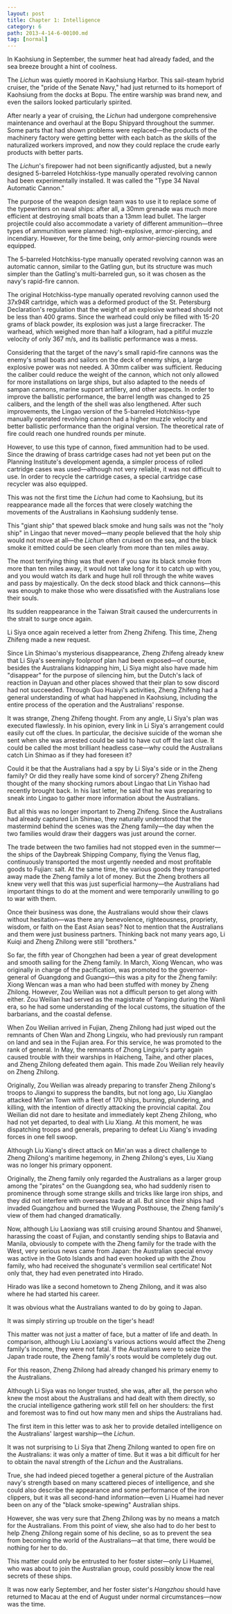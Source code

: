 ```yaml
---
layout: post
title: Chapter 1: Intelligence
category: 6
path: 2013-4-14-6-00100.md
tag: [normal]
---
```


In Kaohsiung in September, the summer heat had already faded, and the sea breeze brought a hint of coolness.

The *Lichun* was quietly moored in Kaohsiung Harbor. This sail-steam hybrid cruiser, the "pride of the Senate Navy," had just returned to its homeport of Kaohsiung from the docks at Bopu. The entire warship was brand new, and even the sailors looked particularly spirited.

After nearly a year of cruising, the *Lichun* had undergone comprehensive maintenance and overhaul at the Bopu Shipyard throughout the summer. Some parts that had shown problems were replaced—the products of the machinery factory were getting better with each batch as the skills of the naturalized workers improved, and now they could replace the crude early products with better parts.

The *Lichun*'s firepower had not been significantly adjusted, but a newly designed 5-barreled Hotchkiss-type manually operated revolving cannon had been experimentally installed. It was called the "Type 34 Naval Automatic Cannon."

The purpose of the weapon design team was to use it to replace some of the typewriters on naval ships: after all, a 30mm grenade was much more efficient at destroying small boats than a 13mm lead bullet. The larger projectile could also accommodate a variety of different ammunition—three types of ammunition were planned: high-explosive, armor-piercing, and incendiary. However, for the time being, only armor-piercing rounds were equipped.

The 5-barreled Hotchkiss-type manually operated revolving cannon was an automatic cannon, similar to the Gatling gun, but its structure was much simpler than the Gatling's multi-barreled gun, so it was chosen as the navy's rapid-fire cannon.

The original Hotchkiss-type manually operated revolving cannon used the 37x94R cartridge, which was a deformed product of the St. Petersburg Declaration's regulation that the weight of an explosive warhead should not be less than 400 grams. Since the warhead could only be filled with 15-20 grams of black powder, its explosion was just a large firecracker. The warhead, which weighed more than half a kilogram, had a pitiful muzzle velocity of only 367 m/s, and its ballistic performance was a mess.

Considering that the target of the navy's small rapid-fire cannons was the enemy's small boats and sailors on the deck of enemy ships, a large explosive power was not needed. A 30mm caliber was sufficient. Reducing the caliber could reduce the weight of the cannon, which not only allowed for more installations on large ships, but also adapted to the needs of sampan cannons, marine support artillery, and other aspects. In order to improve the ballistic performance, the barrel length was changed to 25 calibers, and the length of the shell was also lengthened. After such improvements, the Lingao version of the 5-barreled Hotchkiss-type manually operated revolving cannon had a higher muzzle velocity and better ballistic performance than the original version. The theoretical rate of fire could reach one hundred rounds per minute.

However, to use this type of cannon, fixed ammunition had to be used. Since the drawing of brass cartridge cases had not yet been put on the Planning Institute's development agenda, a simpler process of rolled cartridge cases was used—although not very reliable, it was not difficult to use. In order to recycle the cartridge cases, a special cartridge case recycler was also equipped.

This was not the first time the *Lichun* had come to Kaohsiung, but its reappearance made all the forces that were closely watching the movements of the Australians in Kaohsiung suddenly tense.

This "giant ship" that spewed black smoke and hung sails was not the "holy ship" in Lingao that never moved—many people believed that the holy ship would not move at all—the *Lichun* often cruised on the sea, and the black smoke it emitted could be seen clearly from more than ten miles away.

The most terrifying thing was that even if you saw its black smoke from more than ten miles away, it would not take long for it to catch up with you, and you would watch its dark and huge hull roll through the white waves and pass by majestically. On the deck stood black and thick cannons—this was enough to make those who were dissatisfied with the Australians lose their souls.

Its sudden reappearance in the Taiwan Strait caused the undercurrents in the strait to surge once again.

Li Siya once again received a letter from Zheng Zhifeng. This time, Zheng Zhifeng made a new request.

Since Lin Shimao's mysterious disappearance, Zheng Zhifeng already knew that Li Siya's seemingly foolproof plan had been exposed—of course, besides the Australians kidnapping him, Li Siya might also have made him "disappear" for the purpose of silencing him, but the Dutch's lack of reaction in Dayuan and other places showed that their plan to sow discord had not succeeded. Through Guo Huaiyi's activities, Zheng Zhifeng had a general understanding of what had happened in Kaohsiung, including the entire process of the operation and the Australians' response.

It was strange, Zheng Zhifeng thought. From any angle, Li Siya's plan was executed flawlessly. In his opinion, every link in Li Siya's arrangement could easily cut off the clues. In particular, the decisive suicide of the woman she sent when she was arrested could be said to have cut off the last clue. It could be called the most brilliant headless case—why could the Australians catch Lin Shimao as if they had foreseen it?

Could it be that the Australians had a spy by Li Siya's side or in the Zheng family? Or did they really have some kind of sorcery? Zheng Zhifeng thought of the many shocking rumors about Lingao that Lin Yishao had recently brought back. In his last letter, he said that he was preparing to sneak into Lingao to gather more information about the Australians.

But all this was no longer important to Zheng Zhifeng. Since the Australians had already captured Lin Shimao, they naturally understood that the mastermind behind the scenes was the Zheng family—the day when the two families would draw their daggers was just around the corner.

The trade between the two families had not stopped even in the summer—the ships of the Daybreak Shipping Company, flying the Venus flag, continuously transported the most urgently needed and most profitable goods to Fujian: salt. At the same time, the various goods they transported away made the Zheng family a lot of money. But the Zheng brothers all knew very well that this was just superficial harmony—the Australians had important things to do at the moment and were temporarily unwilling to go to war with them.

Once their business was done, the Australians would show their claws without hesitation—was there any benevolence, righteousness, propriety, wisdom, or faith on the East Asian seas? Not to mention that the Australians and them were just business partners. Thinking back not many years ago, Li Kuiqi and Zheng Zhilong were still "brothers."

So far, the fifth year of Chongzhen had been a year of great development and smooth sailing for the Zheng family. In March, Xiong Wencan, who was originally in charge of the pacification, was promoted to the governor-general of Guangdong and Guangxi—this was a pity for the Zheng family: Xiong Wencan was a man who had been stuffed with money by Zheng Zhilong. However, Zou Weilian was not a difficult person to get along with either. Zou Weilian had served as the magistrate of Yanping during the Wanli era, so he had some understanding of the local customs, the situation of the barbarians, and the coastal defense.

When Zou Weilian arrived in Fujian, Zheng Zhilong had just wiped out the remnants of Chen Wan and Zhong Lingxiu, who had previously run rampant on land and sea in the Fujian area. For this service, he was promoted to the rank of general. In May, the remnants of Zhong Lingxiu's party again caused trouble with their warships in Haicheng, Taihe, and other places, and Zheng Zhilong defeated them again. This made Zou Weilian rely heavily on Zheng Zhilong.

Originally, Zou Weilian was already preparing to transfer Zheng Zhilong's troops to Jiangxi to suppress the bandits, but not long ago, Liu Xianglao attacked Min'an Town with a fleet of 170 ships, burning, plundering, and killing, with the intention of directly attacking the provincial capital. Zou Weilian did not dare to hesitate and immediately kept Zheng Zhilong, who had not yet departed, to deal with Liu Xiang. At this moment, he was dispatching troops and generals, preparing to defeat Liu Xiang's invading forces in one fell swoop.

Although Liu Xiang's direct attack on Min'an was a direct challenge to Zheng Zhilong's maritime hegemony, in Zheng Zhilong's eyes, Liu Xiang was no longer his primary opponent.

Originally, the Zheng family only regarded the Australians as a larger group among the "pirates" on the Guangdong sea, who had suddenly risen to prominence through some strange skills and tricks like large iron ships, and they did not interfere with overseas trade at all. But since their ships had invaded Guangzhou and burned the Wuyang Posthouse, the Zheng family's view of them had changed dramatically.

Now, although Liu Laoxiang was still cruising around Shantou and Shanwei, harassing the coast of Fujian, and constantly sending ships to Batavia and Manila, obviously to compete with the Zheng family for the trade with the West, very serious news came from Japan: the Australian special envoy was active in the Goto Islands and had even hooked up with the Zhou family, who had received the shogunate's vermilion seal certificate! Not only that, they had even penetrated into Hirado.

Hirado was like a second hometown to Zheng Zhilong, and it was also where he had started his career.

It was obvious what the Australians wanted to do by going to Japan.

It was simply stirring up trouble on the tiger's head!

This matter was not just a matter of face, but a matter of life and death. In comparison, although Liu Laoxiang's various actions would affect the Zheng family's income, they were not fatal. If the Australians were to seize the Japan trade route, the Zheng family's roots would be completely dug out.

For this reason, Zheng Zhilong had already changed his primary enemy to the Australians.

Although Li Siya was no longer trusted, she was, after all, the person who knew the most about the Australians and had dealt with them directly, so the crucial intelligence gathering work still fell on her shoulders: the first and foremost was to find out how many men and ships the Australians had.

The first item in this letter was to ask her to provide detailed intelligence on the Australians' largest warship—the *Lichun*.

It was not surprising to Li Siya that Zheng Zhilong wanted to open fire on the Australians: it was only a matter of time. But it was a bit difficult for her to obtain the naval strength of the *Lichun* and the Australians.

True, she had indeed pieced together a general picture of the Australian navy's strength based on many scattered pieces of intelligence, and she could also describe the appearance and some performance of the iron clippers, but it was all second-hand information—even Li Huamei had never been on any of the "black smoke-spewing" Australian ships.

However, she was very sure that Zheng Zhilong was by no means a match for the Australians. From this point of view, she also had to do her best to help Zheng Zhilong regain some of his decline, so as to prevent the sea from becoming the world of the Australians—at that time, there would be nothing for her to do.

This matter could only be entrusted to her foster sister—only Li Huamei, who was about to join the Australian group, could possibly know the real secrets of these ships.

It was now early September, and her foster sister's *Hangzhou* should have returned to Macau at the end of August under normal circumstances—now was the time.